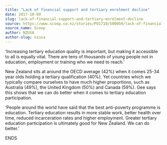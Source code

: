 ```yaml
---
title: "Lack of financial support and tertiary enrolment decline"
date: 2017-10-09
slug: lack-of-financial-support-and-tertiary-enrolment-decline
source: https://www.scoop.co.nz/stories/PO1710/S00059/lack-of-financial-support-and-tertiary-enrolment-decline.htm
source_name: Scoop
author: NZUSA
author-slug: nzusa
---
```


<p>‘Increasing tertiary education quality is important,
but making it accessible to all is equally vital.  There are
tens of thousands of young people not in education,
employment or training who we need to reach.’</p>

<p>New
Zealand sits at around the OECD average (42%) when it comes
25-34 year olds holding a tertiary qualification (40%). Yet
countries which we typically compare ourselves to have much
higher proportions, such as Australia (49%), the United
Kingdom (50%) and Canada (59%). Gee says this shows that we
can do better when it comes to tertiary education
participation.</p>

<p>‘People around the world have said
that the best anti-poverty programme is education. Tertiary
education results in more stable work, better health over
time, reduced incarceration rates and higher employment.
Greater tertiary education participation is ultimately good
for New Zealand. We can do better.’</p>

<p>ENDS<p>

